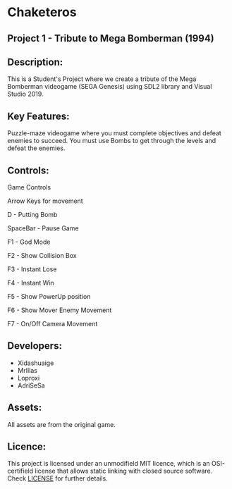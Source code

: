 # Chaketeros
## Project 1 - Tribute to Mega Bomberman (1994)

## Description:
This is a Student's Project where we create a tribute of the Mega Bomberman videogame (SEGA Genesis) using SDL2 library and Visual Studio 2019. 

## Key Features:
Puzzle-maze videogame where you must complete objectives and defeat enemies to succeed.
You must use Bombs to get through the levels and defeat the enemies.

## Controls:
Game Controls

Arrow Keys for movement

D - Putting Bomb

SpaceBar - Pause Game

F1 - God Mode

F2 - Show Collision Box

F3 - Instant Lose

F4 - Instant Win

F5 - Show PowerUp position

F6 - Show Mover Enemy Movement

F7 - On/Off Camera Movement

## Developers:
* Xidashuaige 
* MrIllas 
* Loproxi 
* AdriSeSa 

## Assets:
All assets are from the original game.

## Licence:
This project is licensed under an unmodifield MIT licence, which is an OSI-certifield license that allows static linking with closed source software. Check [LICENSE](LICENSE) for further details.

